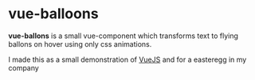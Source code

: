 # vue-balloons

**vue-ballons** is a small vue-component which transforms text to flying ballons on hover using only css animations.

I made this as a small demonstration of [VueJS](https://vuejs.org) and for a easteregg in my company